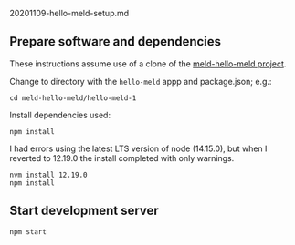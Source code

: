 20201109-hello-meld-setup.md

## Prepare software and dependencies

These instructions assume use of a clone of the [meld-hello-meld project](https://github.com/oerc-music/meld-hello-meld).

Change to directory with the `hello-meld` appp and package.json; e.g.:

    cd meld-hello-meld/hello-meld-1

Install dependencies used:

    npm install

I had errors using the latest LTS version of node (14.15.0), but when I reverted to 12.19.0 the install completed with only warnings.

    nvm install 12.19.0
    npm install


## Start development server

    npm start










